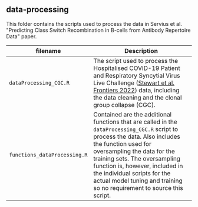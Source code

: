 ## data-processing

This folder contains the scripts used to process the data in Servius et al. "Predicting Class Switch Recombination in B-cells from Antibody Repertoire Data" paper. 

| filename | Description | 
|----------|-------------|
| `dataProcessing_CGC.R` | The script used to process the Hospitalised COVID-19 Patient and Respiratory Syncytial Virus Live Challenge ([Stewart et al. Frontiers 2022](https://doi.org/10.3389/fimmu.2022.807104)) data, including the data cleaning and the clonal group collapse (CGC). |
| `functions_dataProcessing.R` | Contained are the additional functions that are called in the `dataProcessing_CGC.R` script to process the data. Also includes the function used for oversampling the data for the training sets. The oversampling function is, however, included in the individual scripts for the actual model tuning and training so no requirement to source this script.  |
